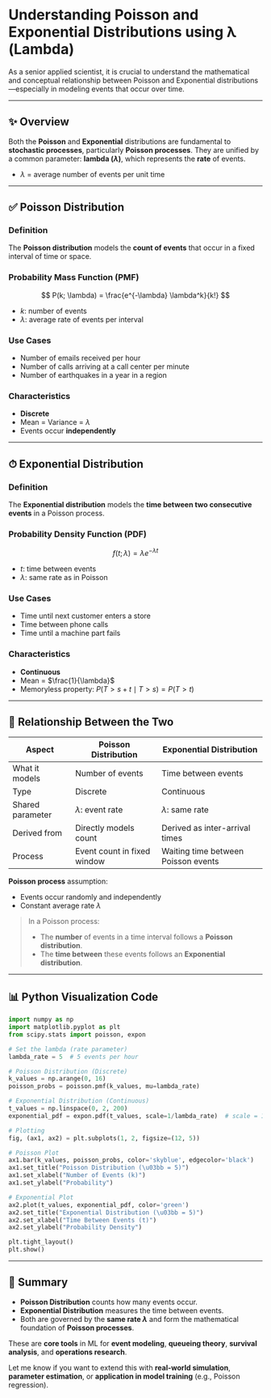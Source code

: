 # Understanding Poisson and Exponential Distributions using λ (Lambda)

As a senior applied scientist, it is crucial to understand the mathematical and conceptual relationship between Poisson and Exponential distributions—especially in modeling events that occur over time.

---

## ✨ Overview

Both the **Poisson** and **Exponential** distributions are fundamental to **stochastic processes**, particularly **Poisson processes**. They are unified by a common parameter: **lambda ($\lambda$)**, which represents the **rate** of events.

- $\lambda$ = average number of events per unit time

---

## ✅ Poisson Distribution

### Definition

The **Poisson distribution** models the **count of events** that occur in a fixed interval of time or space.

### Probability Mass Function (PMF)

$$
P(k; \lambda) = \frac{e^{-\lambda} \lambda^k}{k!}
$$

- $k$: number of events
- $\lambda$: average rate of events per interval

### Use Cases

- Number of emails received per hour
- Number of calls arriving at a call center per minute
- Number of earthquakes in a year in a region

### Characteristics

- **Discrete**
- Mean = Variance = $\lambda$
- Events occur **independently**

---

## ⏱ Exponential Distribution

### Definition

The **Exponential distribution** models the **time between two consecutive events** in a Poisson process.

### Probability Density Function (PDF)

$$
f(t; \lambda) = \lambda e^{-\lambda t}
$$

- $t$: time between events
- $\lambda$: same rate as in Poisson

### Use Cases

- Time until next customer enters a store
- Time between phone calls
- Time until a machine part fails

### Characteristics

- **Continuous**
- Mean = $\frac{1}{\lambda}$
- Memoryless property: $P(T > s + t \mid T > s) = P(T > t)$

---

## 🧩 Relationship Between the Two

| Aspect           | Poisson Distribution        | Exponential Distribution            |
| ---------------- | --------------------------- | ----------------------------------- |
| What it models   | Number of events            | Time between events                 |
| Type             | Discrete                    | Continuous                          |
| Shared parameter | $\lambda$: event rate       | $\lambda$: same rate                |
| Derived from     | Directly models count       | Derived as inter-arrival times      |
| Process          | Event count in fixed window | Waiting time between Poisson events |

**Poisson process** assumption:

- Events occur randomly and independently
- Constant average rate $\lambda$

> In a Poisson process:
>
> - The **number** of events in a time interval follows a **Poisson distribution**.
> - The **time between** these events follows an **Exponential distribution**.

---

## 📊 Python Visualization Code

```python
import numpy as np
import matplotlib.pyplot as plt
from scipy.stats import poisson, expon

# Set the lambda (rate parameter)
lambda_rate = 5  # 5 events per hour

# Poisson Distribution (Discrete)
k_values = np.arange(0, 16)
poisson_probs = poisson.pmf(k_values, mu=lambda_rate)

# Exponential Distribution (Continuous)
t_values = np.linspace(0, 2, 200)
exponential_pdf = expon.pdf(t_values, scale=1/lambda_rate)  # scale = 1/\lambda

# Plotting
fig, (ax1, ax2) = plt.subplots(1, 2, figsize=(12, 5))

# Poisson Plot
ax1.bar(k_values, poisson_probs, color='skyblue', edgecolor='black')
ax1.set_title("Poisson Distribution (\u03bb = 5)")
ax1.set_xlabel("Number of Events (k)")
ax1.set_ylabel("Probability")

# Exponential Plot
ax2.plot(t_values, exponential_pdf, color='green')
ax2.set_title("Exponential Distribution (\u03bb = 5)")
ax2.set_xlabel("Time Between Events (t)")
ax2.set_ylabel("Probability Density")

plt.tight_layout()
plt.show()
```

---

## 🔄 Summary

- **Poisson Distribution** counts how many events occur.
- **Exponential Distribution** measures the time between events.
- Both are governed by the **same rate $\lambda$** and form the mathematical foundation of **Poisson processes**.

These are **core tools** in ML for **event modeling**, **queueing theory**, **survival analysis**, and **operations research**.

Let me know if you want to extend this with **real-world simulation**, **parameter estimation**, or **application in model training** (e.g., Poisson regression).

